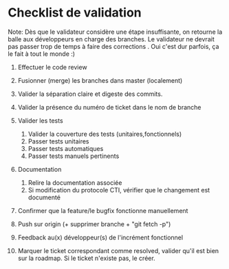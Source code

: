 # Checklist de validation

Note: Dès que le validateur considère une étape insuffisante, on retourne la balle aux développeurs en charge des branches. Le validateur ne devrait pas passer trop de temps à faire des corrections . Oui c'est dur parfois, ça le fait à tout le monde :)

1.  Effectuer le code review
2.  Fusionner (merge) les branches dans master (localement)
3.  Valider la séparation claire et digeste des commits.
4.  Valider la présence du numéro de ticket dans le nom de branche
5.  Valider les tests
    1.  Valider la couverture des tests (unitaires,fonctionnels)
    2.  Passer tests unitaires
    3.  Passer tests automatiques
    4.  Passer tests manuels pertinents

6.  Documentation
    1.  Relire la documentation associée
    2.  Si modification du protocole CTI, vérifier que le changement est documenté

7.  Confirmer que la feature/le bugfix fonctionne manuellement
8.  Push sur origin (+ supprimer branche + "git fetch -p")
10. Feedback au(x) développeur(s) de l'incrément fonctionnel
11. Marquer le ticket correspondant comme resolved, valider qu'il est bien sur la roadmap. Si le ticket n'existe pas, le créer.
